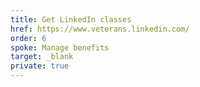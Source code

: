 ```yaml
---
title: Get LinkedIn classes
href: https://www.veterans.linkedin.com/
order: 6
spoke: Manage benefits
target: _blank
private: true
---
```

